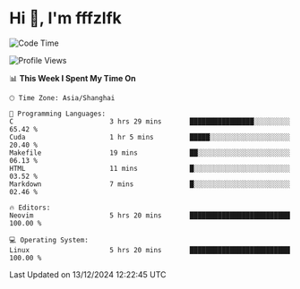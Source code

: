 # Hi 👋, I'm fffzlfk

<!--START_SECTION:waka-->
![Code Time](http://img.shields.io/badge/Code%20Time-995%20hrs%2027%20mins-blue)

![Profile Views](http://img.shields.io/badge/Profile%20Views-0-blue)

📊 **This Week I Spent My Time On** 

```text
🕑︎ Time Zone: Asia/Shanghai

💬 Programming Languages: 
C                        3 hrs 29 mins       ████████████████░░░░░░░░░   65.42 % 
Cuda                     1 hr 5 mins         █████░░░░░░░░░░░░░░░░░░░░   20.40 % 
Makefile                 19 mins             ██░░░░░░░░░░░░░░░░░░░░░░░   06.13 % 
HTML                     11 mins             █░░░░░░░░░░░░░░░░░░░░░░░░   03.52 % 
Markdown                 7 mins              █░░░░░░░░░░░░░░░░░░░░░░░░   02.46 % 

🔥 Editors: 
Neovim                   5 hrs 20 mins       █████████████████████████   100.00 % 

💻 Operating System: 
Linux                    5 hrs 20 mins       █████████████████████████   100.00 % 
```


 Last Updated on 13/12/2024 12:22:45 UTC
<!--END_SECTION:waka-->
